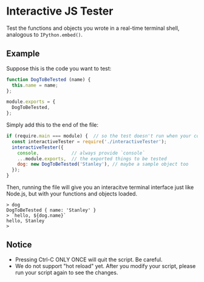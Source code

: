 # Interactive JS Tester
Test the functions and objects you wrote in a real-time terminal shell, analogous to `IPython.embed()`.  

## Example
Suppose this is the code you want to test: 
```js
function DogToBeTested (name) {
  this.name = name;
};

module.exports = {
  DogToBeTested, 
};
```
Simply add this to the end of the file: 
```js
if (require.main === module) {  // so the test doesn't run when your code is imported 
  const interactiveTester = require('./interactiveTester');
  interactiveTester({
    console,            // always provide `console`
    ...module.exports,  // the exported things to be tested
    dog: new DogToBeTested('Stanley'), // maybe a sample object too
  });
}
```
Then, running the file will give you an interacitve terminal interface just like Node.js, but with your functions and objects loaded.  
```
> dog
DogToBeTested { name: 'Stanley' }
> `hello, ${dog.name}`
hello, Stanley
> 
```

## Notice
* Pressing Ctrl-C ONLY ONCE will quit the script. Be careful.  
* We do not support "hot reload" yet. After you modify your script, please run your script again to see the changes.  
